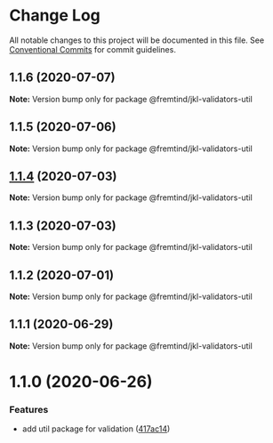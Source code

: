 # Change Log

All notable changes to this project will be documented in this file.
See [Conventional Commits](https://conventionalcommits.org) for commit guidelines.

## 1.1.6 (2020-07-07)

**Note:** Version bump only for package @fremtind/jkl-validators-util





## 1.1.5 (2020-07-06)

**Note:** Version bump only for package @fremtind/jkl-validators-util





## [1.1.4](https://github.com/fremtind/jokul/compare/@fremtind/jkl-validators-util@1.1.3...@fremtind/jkl-validators-util@1.1.4) (2020-07-03)

**Note:** Version bump only for package @fremtind/jkl-validators-util





## 1.1.3 (2020-07-03)

**Note:** Version bump only for package @fremtind/jkl-validators-util





## 1.1.2 (2020-07-01)

**Note:** Version bump only for package @fremtind/jkl-validators-util





## 1.1.1 (2020-06-29)

**Note:** Version bump only for package @fremtind/jkl-validators-util





# 1.1.0 (2020-06-26)


### Features

* add util package for validation ([417ac14](https://github.com/fremtind/jokul/commit/417ac145a3c021f3b5f9e5fc2824ce4021e55e21))
